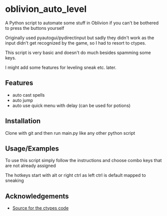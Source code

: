 # oblivion_auto_level

A Python script to automate some stuff in Oblivion if you can't be bothered to press the buttons yourself

Originally used pyautogui/pydirectinput but sadly they didn't work as the input didn't get recognized by the game, so I
had to resort to ctypes.

This script is very basic and doesn't do much besides spamming some keys.

I might add some features for leveling sneak etc. later.

## Features

- auto cast spells
- auto jump
- auto use quick menu with delay (can be used for potions)

## Installation

Clone with git and then run main.py like any other python script

## Usage/Examples

To use this script simply follow the instructions and choose combo keys that are not already assigned

The hotkeys start with alt or right ctrl as left ctrl is default mapped to sneaking

## Acknowledgements

- [Source for the ctypes code](https://stackoverflow.com/questions/54624221/simulate-physical-keypress-in-python-without-raising-lowlevelkeyhookinjected-0/54638435#54638435)